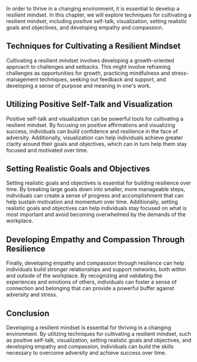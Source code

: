 
In order to thrive in a changing environment, it is essential to develop a resilient mindset. In this chapter, we will explore techniques for cultivating a resilient mindset, including positive self-talk, visualization, setting realistic goals and objectives, and developing empathy and compassion.

Techniques for Cultivating a Resilient Mindset
----------------------------------------------

Cultivating a resilient mindset involves developing a growth-oriented approach to challenges and setbacks. This might involve reframing challenges as opportunities for growth, practicing mindfulness and stress-management techniques, seeking out feedback and support, and developing a sense of purpose and meaning in one's work.

Utilizing Positive Self-Talk and Visualization
----------------------------------------------

Positive self-talk and visualization can be powerful tools for cultivating a resilient mindset. By focusing on positive affirmations and visualizing success, individuals can build confidence and resilience in the face of adversity. Additionally, visualization can help individuals achieve greater clarity around their goals and objectives, which can in turn help them stay focused and motivated over time.

Setting Realistic Goals and Objectives
--------------------------------------

Setting realistic goals and objectives is essential for building resilience over time. By breaking large goals down into smaller, more manageable steps, individuals can create a sense of progress and accomplishment that can help sustain motivation and momentum over time. Additionally, setting realistic goals and objectives can help individuals stay focused on what is most important and avoid becoming overwhelmed by the demands of the workplace.

Developing Empathy and Compassion Through Resilience
----------------------------------------------------

Finally, developing empathy and compassion through resilience can help individuals build stronger relationships and support networks, both within and outside of the workplace. By recognizing and validating the experiences and emotions of others, individuals can foster a sense of connection and belonging that can provide a powerful buffer against adversity and stress.

Conclusion
----------

Developing a resilient mindset is essential for thriving in a changing environment. By utilizing techniques for cultivating a resilient mindset, such as positive self-talk, visualization, setting realistic goals and objectives, and developing empathy and compassion, individuals can build the skills necessary to overcome adversity and achieve success over time.
